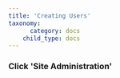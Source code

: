```yaml
---
title: 'Creating Users'
taxonomy:
      category: docs
    child_type: docs
---
```


### Click 'Site Administration'
